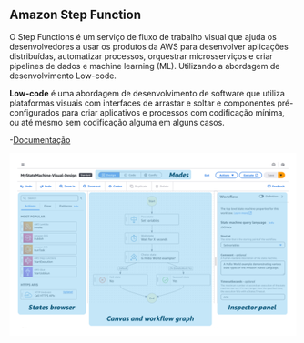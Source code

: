 ## Amazon Step Function

O Step Functions é um serviço de fluxo de trabalho visual que ajuda os desenvolvedores a usar os produtos da AWS para desenvolver aplicações distribuídas, automatizar processos, orquestrar microsserviços e criar pipelines de dados e machine learning (ML). Utilizando a abordagem de desenvolvimento Low-code.

<b>Low-code</b> é uma abordagem de desenvolvimento de software que utiliza plataformas visuais com interfaces de arrastar e soltar e componentes pré-configurados para criar aplicativos e processos com codificação mínima, ou até mesmo sem codificação alguma em alguns casos. 

-[Documentação](https://docs.aws.amazon.com/step-functions/latest/dg/welcome.html)

![alt text](image.png)